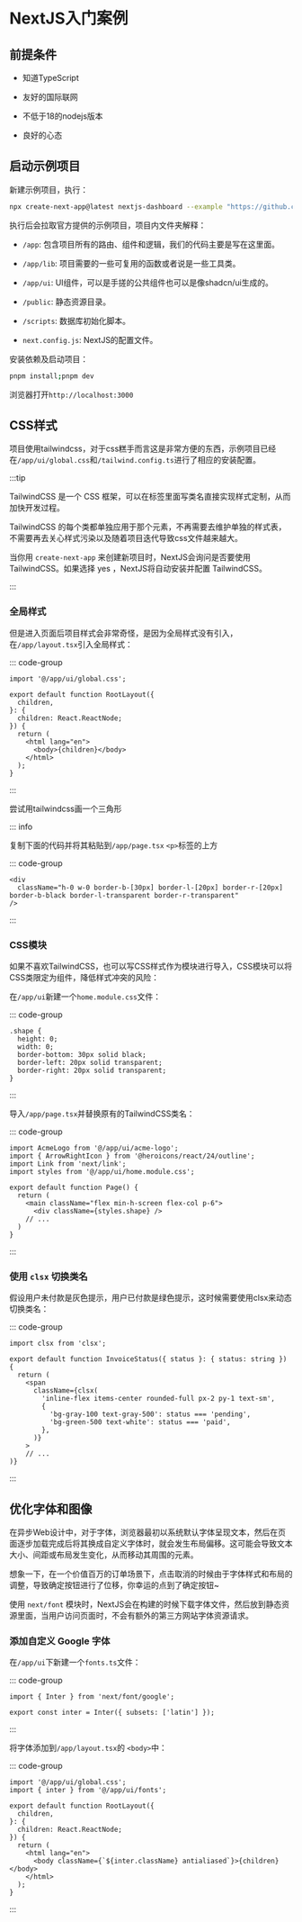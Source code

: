# NextJS入门案例

## 前提条件

- 知道TypeScript

- 友好的国际联网

- 不低于18的nodejs版本

- 良好的心态

## 启动示例项目

新建示例项目，执行：

```bash
npx create-next-app@latest nextjs-dashboard --example "https://github.com/vercel/next-learn/tree/main/dashboard/starter-example"
```

执行后会拉取官方提供的示例项目，项目内文件夹解释：

- `/app`: 包含项目所有的路由、组件和逻辑，我们的代码主要是写在这里面。

- `/app/lib`: 项目需要的一些可复用的函数或者说是一些工具类。

- `/app/ui`: UI组件，可以是手搓的公共组件也可以是像shadcn/ui生成的。

- `/public`: 静态资源目录。

- `/scripts`: 数据库初始化脚本。

- `next.config.js`: NextJS的配置文件。

安装依赖及启动项目：

```bash
pnpm install;pnpm dev
```

浏览器打开`http://localhost:3000`

## CSS样式

项目使用tailwindcss，对于css糕手而言这是非常方便的东西，示例项目已经在`/app/ui/global.css`和`/tailwind.config.ts`进行了相应的安装配置。

:::tip

TailwindCSS 是一个 CSS 框架，可以在标签里面写类名直接实现样式定制，从而加快开发过程。

TailwindCSS 的每个类都单独应用于那个元素，不再需要去维护单独的样式表，不需要再去关心样式污染以及随着项目迭代导致css文件越来越大。

当你用 `create-next-app` 来创建新项目时，NextJS会询问是否要使用 TailwindCSS。如果选择 yes ，NextJS将自动安装并配置 TailwindCSS。

:::

### 全局样式

但是进入页面后项目样式会非常奇怪，是因为全局样式没有引入，在`/app/layout.tsx`引入全局样式：

::: code-group
```tsx:line-numbers{1} [/app/layout.tsx]
import '@/app/ui/global.css';

export default function RootLayout({
  children,
}: {
  children: React.ReactNode;
}) {
  return (
    <html lang="en">
      <body>{children}</body>
    </html>
  );
}
```
:::


尝试用tailwindcss画一个三角形

::: info

复制下面的代码并将其粘贴到`/app/page.tsx` `<p>`标签的上方

::: code-group

```tsx:line-numbers [/app/page.tsx]
<div
  className="h-0 w-0 border-b-[30px] border-l-[20px] border-r-[20px] border-b-black border-l-transparent border-r-transparent"
/>
```

:::

### CSS模块

如果不喜欢TailwindCSS，也可以写CSS样式作为模块进行导入，CSS模块可以将CSS类限定为组件，降低样式冲突的风险：

在`/app/ui`新建一个`home.module.css`文件：

::: code-group

```css:line-numbers [/app/ui/home.module.css]
.shape {
  height: 0;
  width: 0;
  border-bottom: 30px solid black;
  border-left: 20px solid transparent;
  border-right: 20px solid transparent;
}
```
:::

导入`/app/page.tsx`并替换原有的TailwindCSS类名：

::: code-group
```tsx:line-numbers{4,9} [/app/page.tsx]
import AcmeLogo from '@/app/ui/acme-logo';
import { ArrowRightIcon } from '@heroicons/react/24/outline';
import Link from 'next/link';
import styles from '@/app/ui/home.module.css';
 
export default function Page() {
  return (
    <main className="flex min-h-screen flex-col p-6">
      <div className={styles.shape} />
    // ...
  )
}
```
:::

### 使用 `clsx` 切换类名

假设用户未付款是灰色提示<span class="inline-flex items-center rounded-full px-2 py-1 text-sm bg-gray-100 text-gray-500"></span>，用户已付款是绿色提示<span class="inline-flex items-center rounded-full px-2 py-1 text-sm bg-green-500 text-white"></span>，这时候需要使用clsx来动态切换类名：

::: code-group

```tsx:line-numbers{9,10} [/app/ui/invoices/status.tsx]
import clsx from 'clsx';
 
export default function InvoiceStatus({ status }: { status: string }) {
  return (
    <span
      className={clsx(
        'inline-flex items-center rounded-full px-2 py-1 text-sm',
        {
          'bg-gray-100 text-gray-500': status === 'pending',
          'bg-green-500 text-white': status === 'paid',
        },
      )}
    >
    // ...
)}
```
:::

## 优化字体和图像

在异步Web设计中，对于字体，浏览器最初以系统默认字体呈现文本，然后在页面逐步加载完成后将其换成自定义字体时，就会发生布局偏移。这可能会导致文本大小、间距或布局发生变化，从而移动其周围的元素。

想象一下，在一个价值百万的订单场景下，点击取消的时候由于字体样式和布局的调整，导致确定按钮进行了位移，你幸运的点到了确定按钮~

使用 `next/font` 模块时，NextJS会在构建的时候下载字体文件，然后放到静态资源里面，当用户访问页面时，不会有额外的第三方网站字体资源请求。

### 添加自定义 Google 字体

在`/app/ui`下新建一个`fonts.ts`文件：

::: code-group

```ts:line-numbers{1,3} [/app/ui/fonts.ts]
import { Inter } from 'next/font/google';
 
export const inter = Inter({ subsets: ['latin'] });
```

:::

将字体添加到`/app/layout.tsx`的 `<body>`中：

::: code-group

```tsx:line-numbers{2,11} [/app/layout.tsx]
import '@/app/ui/global.css';
import { inter } from '@/app/ui/fonts';
 
export default function RootLayout({
  children,
}: {
  children: React.ReactNode;
}) {
  return (
    <html lang="en">
      <body className={`${inter.className} antialiased`}>{children}</body>
    </html>
  );
}
```

:::